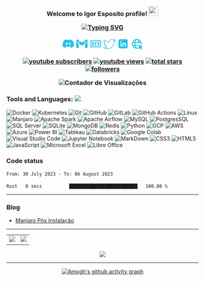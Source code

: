 <h3 align="center" >Welcome to Igor Esposito profile! <img src="https://raw.githubusercontent.com/MartinHeinz/MartinHeinz/master/wave.gif" width="25px" height="25px">

<p align="center">
<a href="https://git.io/typing-svg"><img src="https://readme-typing-svg.demolab.com?font=Fira+Code&duration=4500&pause=500&color=22C3E6&center=true&vCenter=true&width=435&lines=Data+Engineer+and+Economist;Experience+with+AWS%2C+GCP+and+Azure.;Always+learning+new+things." alt="Typing SVG" /></a>
</p>

<p align="center">
<a href="https://discord.com/users/286319896382537729" target="_blank" rel="noopener noreferrer"><img alt="Discord" title="Discord" height="32" width="32" src="assets/discord.svg"></a>
<a href="mailto:sposigor@gmail.com"><img alt="Gmail" title="Gmail" height="32" width="32" src="assets/gmail.svg"></a>
<a href="https://dev.to/sposigor" target="_blank" rel="noopener noreferrer"><img alt="DEV" title="DEV" height="32" width="32" src="assets/dev.svg"></a>
<a href="https://twitter.com/sposigor" target="_blank" rel="noopener noreferrer"><img alt="Twitter" title="Twitter" height="32" width="32" src="assets/twitter.svg"></a>
<a href="https://www.linkedin.com/in/igor-esposito-656628246/" target="_blank" rel="noopener noreferrer"><img alt="Linkedin" title="Linkedin" height="32" width="32" src="assets/linkedin.svg"></a>
<a href="https://igor-esposito.herokuapp.com/" target="_blank" rel="noopener noreferrer"><img alt="Website" title="Portfolio" height="32" width="32" src="assets/internet.svg"></a>
</p>

<p align="center">
  <a href="https://www.youtube.com/channel/UC7lg927A8TUwL8RWCOD2y9Q?sub_confirmation=1">
    <img alt="youtube subscribers" title="Subscribe to my YouTube channel" src="https://custom-icon-badges.demolab.com/youtube/channel/subscribers/UC7lg927A8TUwL8RWCOD2y9Q?color=%23E05D44&label=SUBSCRIBE&logo=video&logoColor=white&style=for-the-badge&labelColor=CE4630"/></a> 
  <a href="https://www.youtube.com/c/DevProTips">
    <img alt="youtube views" title="YouTube views" src="https://custom-icon-badges.demolab.com/youtube/channel/views/UC7lg927A8TUwL8RWCOD2y9Q?color=%23E1AD0E&logo=video&logoColor=white&style=for-the-badge&labelColor=C79600"/></a> 
  <a href="https://github.com/sposigor?tab=repositories&sort=stargazers">
    <img alt="total stars" title="Total stars on GitHub" src="https://custom-icon-badges.demolab.com/github/stars/sposigor?color=55960c&style=for-the-badge&labelColor=488207&logo=star"/></a>
  <a href="https://github.com/sposigor?tab=followers">
    <img alt="followers" title="Follow me on Github" src="https://custom-icon-badges.demolab.com/github/followers/sposigor?color=236ad3&labelColor=1155ba&style=for-the-badge&logo=person-add&label=Follow&logoColor=white"/></a>
</p>

![Contador de Visualizações](https://komarev.com/ghpvc/?username=sposigor&style=for-the-badge)
 
### Tools and Languages: <img src="https://media.giphy.com/media/8zldD29JNeLRK/giphy.gif?cid=790b7611d4fcbc6e11cf8cc61a78542fb95f28d2a14492de&rid=giphy.gif&ct=s" width="30">

![Docker](https://img.shields.io/badge/Docker-2CA5E0?style=for-the-badge&logo=docker&logoColor=white)
![Kubernetes](https://img.shields.io/badge/kubernetes-326ce5.svg?&style=for-the-badge&logo=kubernetes&logoColor=white)
![Git](https://img.shields.io/badge/git-%23F05033.svg?style=for-the-badge&logo=git&logoColor=white)
![GitHub](https://img.shields.io/badge/GitHub-100000?style=for-the-badge&logo=github&logoColor=white)
![GitLab](https://img.shields.io/badge/GitLab-330F63?style=for-the-badge&logo=gitlab&logoColor=white)
![GitHub Actions](https://img.shields.io/badge/github%20actions-%232671E5.svg?style=for-the-badge&logo=githubactions&logoColor=white)
![Linux](https://img.shields.io/badge/Linux-FCC624?style=for-the-badge&logo=linux&logoColor=black)
![Manjaro](https://img.shields.io/badge/manjaro-35BF5C?style=for-the-badge&logo=manjaro&logoColor=white)
![Apache Spark](https://img.shields.io/badge/Apache_Spark-FFFFFF?style=for-the-badge&logo=apachespark&logoColor=#E35A16)
![Apache Airflow](https://img.shields.io/badge/Apache_Spark-FFFFFF?style=for-the-badge&logo=apachespark&logoColor=#E35A16)
![MySQL](https://img.shields.io/badge/MySQL-00000F?style=for-the-badge&logo=mysql&logoColor=white)
![PostgresSQL](https://img.shields.io/badge/PostgreSQL-316192?style=for-the-badge&logo=postgresql&logoColor=white)
![SQL Server](https://img.shields.io/badge/Microsoft%20SQL%20Server-CC2927?style=for-the-badge&logo=microsoft%20sql%20server&logoColor=white)
![SQLite](https://img.shields.io/badge/sqlite-%2307405e.svg?style=for-the-badge&logo=sqlite&logoColor=white)
![MongoDB](https://img.shields.io/badge/MongoDB-4EA94B?style=for-the-badge&logo=mongodb&logoColor=white)
![Redis](https://img.shields.io/badge/redis-%23DD0031.svg?&style=for-the-badge&logo=redis&logoColor=white)
![Python](https://img.shields.io/badge/python-3670A0?style=for-the-badge&logo=python&logoColor=ffdd54)
![GCP](https://img.shields.io/badge/Google_Cloud-4285F4?style=for-the-badge&logo=google-cloud&logoColor=white)
![AWS](https://img.shields.io/badge/Amazon_AWS-FF9900?style=for-the-badge&logo=amazonaws&logoColor=white)
![Azure](https://img.shields.io/badge/microsoft%20azure-0089D6?style=for-the-badge&logo=microsoft-azure&logoColor=white)
![Power BI](https://img.shields.io/badge/PowerBI-F2C811?style=for-the-badge&logo=Power%20BI&logoColor=white)
![Tableau](https://img.shields.io/badge/Tableau-E97627?style=for-the-badge&logo=Tableau&logoColor=white)
![Databricks](https://img.shields.io/badge/Databricks-FF3621?style=for-the-badge&logo=Databricks&logoColor=white)
![Google Colab](https://img.shields.io/badge/Colab-F9AB00?style=for-the-badge&logo=googlecolab&color=525252)
![Visual Studio Code](https://img.shields.io/badge/Visual%20Studio%20Code-0078d7.svg?style=for-the-badge&logo=visual-studio-code&logoColor=white)
![Jupyter Notebook](https://img.shields.io/badge/Jupyter-F37626.svg?&style=for-the-badge&logo=Jupyter&logoColor=white)
![MarkDown](https://img.shields.io/badge/Markdown-000000?style=for-the-badge&logo=markdown&logoColor=white)
![CSS3](https://img.shields.io/badge/css3-%231572B6.svg?style=for-the-badge&logo=css3&logoColor=white)
![HTML5](https://img.shields.io/badge/html5-%23E34F26.svg?style=for-the-badge&logo=html5&logoColor=white)
![JavaScript](https://img.shields.io/badge/javascript-%23323330.svg?style=for-the-badge&logo=javascript&logoColor=%23F7DF1E)
![Microsoft Excel](https://img.shields.io/badge/Microsoft_Excel-217346?style=for-the-badge&logo=microsoft-excel&logoColor=white)
![Libre Office](https://img.shields.io/badge/LibreOffice-18A303?style=for-the-badge&logo=LibreOffice&logoColor=white)

### Code status

<!--START_SECTION:waka-->

```text
From: 30 July 2023 - To: 06 August 2023

Rust   0 secs          █████████████████████████   100.00 %
```

<!--END_SECTION:waka-->
  
---
### Blog
<!-- BLOG-POST-LIST:START -->
- [Manjaro Pós Instalação](https://dev.to/sposigor/manjaro-pos-instalacao-1de5)
<!-- BLOG-POST-LIST:END -->
---
<div align="center">

<table>
  <tr>
<td><img src="https://github-readme-stats.vercel.app/api/top-langs/?username=sposigor&theme=gruvbox&layout=compact"/>
<td><img src="https://github-readme-stats.vercel.app/api?username=sposigor&theme=gruvbox&show_icons=false&layout=compact&line_height=20"/></td>
</tr>
</table>

<div align="center">
<p><img align="center" src="https://github-readme-streak-stats.herokuapp.com?user=sposigor&theme=gruvbox&date_format=j%20M%5B%20Y%5D"/></p>
</div>

---

[![Amogh's github activity graph](https://activity-graph.herokuapp.com/graph?username=Sposigor&bg_color=000000&color=3620f7&line=5a0c99&point=1adbce&area=true&hide_border=true)](https://github.com/ashutosh00710/github-readme-activity-graph)
